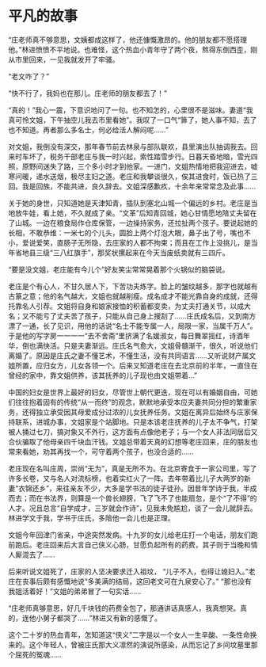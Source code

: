 # 平凡的故事

<link href="../../../css/style.css" rel="stylesheet" type="text/css" />

<div class="p">

“庄老师真不够意思，文姨都成这样了，他还慷慨激昂的。他的朋友都不愿搭理他。”林进愤愤不平地说。也难怪，这个热血小青年守了两个夜，熬得东倒西歪，刚从市里回来，一见我就发开了牢骚。

“老文咋了？”

“快不行了，我妈也在那儿。庄老师的朋友都去了！”

“真的！”我心一震，下意识地问了一句。也不知怎的，心里很不是滋味。妻道“我真可怜文姐，下午抽空儿我去市里看她”。我叹了一口气“箅了，她人事不知，去了也不知道。再者那么多名士，何必给活人解闷呢……”

对文姐，我倒没有深交，那年春节前去林泉与部队联欢，县里演出队抽调我去。回来时车坏了，税务干部老庄与我一时兴起，索性踏雪步行。日暮天昏地暗，雪光四照，原野间迷失了路，三个多小时才到他家。一进门，文姐热情地把我迎进去，嘘寒问暖，递水送烟，极尽主妇之道。老庄和我攀谈很久，俟其进食时，饭已热了三回。我是回族，不能共进，良久辞去。文姐深感歉疚，十余年来常常念及此事……

关于她的身世，只知道她是天津知青，插队到塞北山城一个偏远的乡村。老庄是当地放牛娃，看上她，不久就成了亲。“文革”后知青回城，她心甘情愿地陪丈夫留在了山城。一边在粮食局作仓库保管，一边操持家务，还拉扯两个孩子。要说起她的长相，不敢恭维：一米七的个儿头，圆脸上两个灯泡大眼，鼻子出了号，嘴也不小，爱说爱笑，直肠子无所隐，去庄家的人都不拘束；而且在工作上没挑儿，是当年省地县三级“三八红旗手”，那奖状摞起来在今天当废纸卖就有三四斤。

“要是没文姐，老庄能有今儿个”好友笑尘常常晃着那个火锅似的脑袋说。

老庄是个有心人，不甘久居人下，下苦功夫练字。脸上的皱纹越多，那字也就越有古篆之意；他的名气越大，文姐也就越削瘦。成名成才不能光靠自身的成就，还得托靠名人引荐。文姐将自身和娘家接恤的积蓄都变卖，为丈夫打通关节，以成大名；又不能亏了丈夫苦了孩子，只能从自己身上搜刮了……庄氏成名后，又到南方漂了一通，长了见识，用他的话说“名士不能专属一人，局限一家，当属千万人”。于是他的写字房一一一一“去不舍斋”里挤满了名媛淑女，每日舞翠摇红，诗酒年华，倒也满快活。只是夫妻渐远。庄氏名气愈大，文姐骨髓渐干，很久，听说他们离婚了。原因是庄氏之妻不懂艺术，不懂生活，没有共同语言……又听说财产属文姐所置，应归女方，儿女各领一个。后来又知道老庄在去北京前的半年，一直住在曾经的家中，靠文姐供养，该其抚养的儿子现也由文姐带着…”

中国的妇女是世界上最好的妇女，尽管世上朝代更迭，现在可以有婚姻自由，可她们往往抱着固有的传统“从一而终”的观念，默默地承受本应夫妻共同分担的繁重家务，还得独立承受因其母爱成分过浓的儿女抚养任务。文姐在离异后始终与庄家保持联系，进城办事，文姐家是个站脚地。只是本该老庄抚养的儿子太不争气，打架被人捅过七刀，搞对象又不外行，这方面有点像他老子；与一个女人非法同居后又合伙骗取了他母亲四千块血汗钱。文姐总带着天真的幻想等老庄回来，庄的朋友也常来看她，劝其再找一个，可守着两个孩子，也没合适的……

老庄现在名叫庄周，崇尚“无为”，真是无所不为。在北京寄食于一家公司里，写了许多长卷，又与名人对流标榜，也着实红火了一阵。去年带着比儿子大两岁的新妻“衣锦还乡”，来往亲友不少，大多是学书法的徒子徒孙。因昔年学诗于我，半成而去；而在书法界，则算是一个兽长翅膀，飞了飞不了也能扇忽，是个“了不得”的人才。况且总言“自学成才，三岁就会作诗”，见我未免尴尬，谈了一会儿就辞去。林进学文于我，学书于庄氏，多陪他一会儿也是正理。

文姐今年回津门省亲，中途突然发病。十九岁的女儿给老庄打一个电话，朋友们跑前跑后。老庄回来后大言自己侠义心肠，甘愿负起所有的药费，其子则于当晚和情人厮混去了……

后来听说文姐死了，庄家的人坚决要求迁入祖坟， “儿子不入，也得让媳妇入。”老庄在丧事后颇有感慨地说“多美满的结局，这回老文可在九泉安心了。” “那也没有我姐活着好！”文姐的弟弟冒了一句实话……

“庄老师真够意思，好几千块钱的药费全包了，那通讲话真感人，我真想哭。真的，连他小舅子都哭了……”林进又有新的感慨了。

这个二十岁的热血青年，怎知道这“侠义”二字是以一个女人一生辛酸、一条性命换来的。这个年轻人，曾被庄氏那大义凛然的演说所感染，从而忘记了乡间坟墓里那个屈死的冤魂……